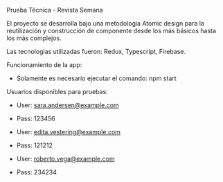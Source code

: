 Prueba Técnica - Revista Semana

El proyecto se desarrolla bajo una metodología Atomic design para la reutilización y construcción de componente desde los más básicos hasta los más complejos.

Las tecnologias  utilizadas fueron: Redux, Typescript, Firebase.

Funcionamiento de la app:
- Solamente es necesario ejecutar el comando: npm start

Usuarios disponibles para pruebas:
- User: sara.andersen@example.com
- Pass: 123456

- User: edita.vestering@example.com
- Pass: 121212

- User: roberto.vega@example.com
- Pass: 234234